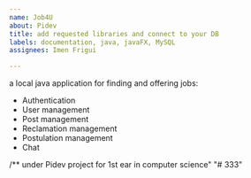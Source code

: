 ```yaml
---
name: Job4U
about: Pidev
title: add requested libraries and connect to your DB
labels: documentation, java, javaFX, MySQL
assignees: Imen Frigui

---
```


a local java application for finding and offering jobs:

- Authentication
- User management
- Post management
- Reclamation management
- Postulation management
- Chat


/** under Pidev project for 1st ear in computer science"
"# 333" 
